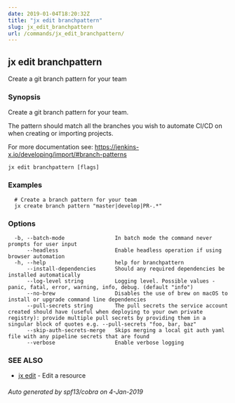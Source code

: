 ```yaml
---
date: 2019-01-04T18:20:32Z
title: "jx edit branchpattern"
slug: jx_edit_branchpattern
url: /commands/jx_edit_branchpattern/
---
```

## jx edit branchpattern

Create a git branch pattern for your team

### Synopsis

Create a git branch pattern for your team. 

The pattern should match all the branches you wish to automate CI/CD on when creating or importing projects. 

For more documentation see: https://jenkins-x.io/developing/import/#branch-patterns

```
jx edit branchpattern [flags]
```

### Examples

```
  # Create a branch pattern for your team
  jx create branch pattern "master|develop|PR-.*"
```

### Options

```
  -b, --batch-mode                In batch mode the command never prompts for user input
      --headless                  Enable headless operation if using browser automation
  -h, --help                      help for branchpattern
      --install-dependencies      Should any required dependencies be installed automatically
      --log-level string          Logging level. Possible values - panic, fatal, error, warning, info, debug. (default "info")
      --no-brew                   Disables the use of brew on macOS to install or upgrade command line dependencies
      --pull-secrets string       The pull secrets the service account created should have (useful when deploying to your own private registry): provide multiple pull secrets by providing them in a singular block of quotes e.g. --pull-secrets "foo, bar, baz"
      --skip-auth-secrets-merge   Skips merging a local git auth yaml file with any pipeline secrets that are found
      --verbose                   Enable verbose logging
```

### SEE ALSO

* [jx edit](/commands/jx_edit/)	 - Edit a resource

###### Auto generated by spf13/cobra on 4-Jan-2019
